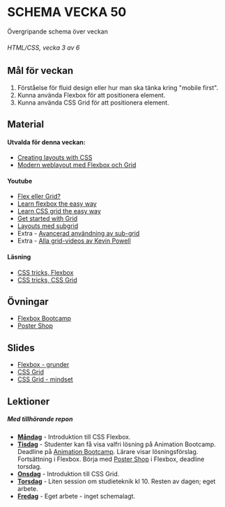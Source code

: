 # SCHEMA VECKA 50
Övergripande schema över veckan

###### HTML/CSS, vecka 3 av 6

## Mål för veckan
1. Förståelse för fluid design eller hur man ska tänka kring "mobile first".
2. Kunna använda Flexbox för att positionera element.
3. Kunna använda CSS Grid för att positionera element.

## Material
#### Utvalda för denna veckan:
* [Creating layouts with CSS](https://app.pluralsight.com/library/courses/css-creating-layouts/table-of-contents)
* [Modern weblayout med Flexbox och Grid](https://app.pluralsight.com/library/courses/modern-web-layout-flexbox-css-grid/table-of-contents)
#### Youtube
* [Flex eller Grid?](https://www.youtube.com/watch?v=3elGSZSWTbM)
* [Learn flexbox the easy way](https://www.youtube.com/watch?v=u044iM9xsWU)
* [Learn CSS grid the easy way](https://www.youtube.com/watch?v=rg7Fvvl3taU)
* [Get started with Grid](https://www.youtube.com/watch?v=_lEkD8IGkwo)
* [Layouts med subgrid](https://www.youtube.com/watch?v=IIQa9f0REtM)
* Extra - [Avancerad användning av sub-grid](https://www.youtube.com/watch?v=UwV4LtO0nHo)
* Extra - [Alla grid-videos av Kevin Powell](https://www.youtube.com/watch?v=_lEkD8IGkwo&list=PL4-IK0AVhVjPv5tfS82UF_iQgFp4Bl998&index=1)
#### Läsning
* [CSS tricks, Flexbox](https://css-tricks.com/snippets/css/a-guide-to-flexbox/)
* [CSS tricks, CSS Grid](https://css-tricks.com/snippets/css/complete-guide-grid/)
## Övningar
* [Flexbox Bootcamp](https://github.com/Lexicon-frontend-2024-2025/flexbox-bootcamp/)
* [Poster Shop](https://github.com/Lexicon-frontend-2024-2025/poster-shop)
## Slides
* [Flexbox - grunder](https://docs.google.com/presentation/d/1GGCqaeKRbkBI1ttC4JbrJ3pZbVvVhauoaF80y8cBcNo/edit#slide=id.p)
* [CSS Grid](https://docs.google.com/presentation/d/1vOdVU6YQWUyq7rj5NFB62S79ykGhbVmfMCvInlNKYjk/edit?usp=sharing)
* [CSS Grid - mindset](https://docs.google.com/presentation/d/1_iqlm9H0zRiL1A2oNGdMYvm5U5JCnpbfHvxlVyBdMAQ/edit#slide=id.p)

## Lektioner
##### Med tillhörande repon
* **[Måndag](https://github.com/Lexicon-frontend-2024-2025/lecture-9-dec)** - Introduktion till CSS Flexbox.
* **[Tisdag](https://github.com/Lexicon-frontend-2024-2025/lecture-10-dec)** - Studenter kan få visa valfri lösning på Animation Bootcamp. Deadline på [Animation Bootcamp](https://github.com/Lexicon-frontend-2024-2025/animation-bootcamp). Lärare visar lösningsförslag. Fortsättning i Flexbox. Börja med [Poster Shop](https://github.com/Lexicon-frontend-2024-2025/poster-shop) i Flexbox, deadline torsdag.
* **[Onsdag]()** - Introduktion till CSS Grid.
* **[Torsdag]()** - Liten session om studieteknik kl 10. Resten av dagen; eget arbete.
* **[Fredag]()** - Eget arbete - inget schemalagt. 
